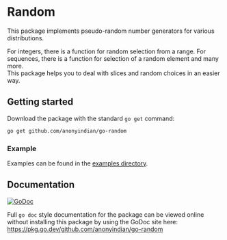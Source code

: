 # Random

This package implements pseudo-random number generators for various distributions.

For integers, there is a function for random selection from a range. For sequences, there is a function for selection of a random element and many more.<br>This package helps you to deal with slices and random choices in an easier way.

## Getting started

Download the package with the standard `go get` command:

```bash
go get github.com/anonyindian/go-random
```

### Example

Examples can be found in the [examples directory](examples).

## Documentation
[![GoDoc](https://godoc.org/github.com/anonyindian/go-random?status.svg)](http://godoc.org/github.com/anonyindian/go-random)

Full `go doc` style documentation for the package can be viewed online without
installing this package by using the GoDoc site here: 
https://pkg.go.dev/github.com/anonyindian/go-random
